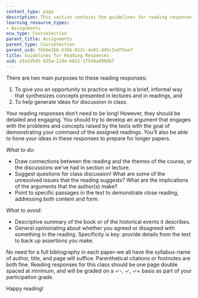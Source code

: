 ```yaml
---
content_type: page
description: This section contains the guidelines for reading responses for this course.
learning_resource_types:
- Assignments
ocw_type: CourseSection
parent_title: Assignments
parent_type: CourseSection
parent_uid: fbb6e1b6-53bb-013c-4e01-d45c2ad75ee7
title: Guidelines for Reading Responses
uid: e5a1d5d5-035a-21de-6821-1f544ad90dbf
---
```


There are two main purposes to these reading responses:

1.  To give you an opportunity to practice writing in a brief, informal way that synthesizes concepts presented in lectures and in readings, and
2.  To help generate ideas for discussion in class.

Your reading responses don’t need to be long! However, they should be detailed and engaging. You should try to develop an argument that engages with the problems and concepts raised by the texts with the goal of demonstrating your command of the assigned readings. You’ll also be able to hone your ideas in these responses to prepare for longer papers.

_What to do:_

*   Draw connections between the reading and the themes of the course, or the discussions we’ve had in section or lecture.
*   Suggest questions for class discussion! What are some of the unresolved issues that the reading suggests? What are the implications of the arguments that the author(s) make?
*   Point to specific passages in the text to demonstrate close reading, addressing both content and form.

_What to avoid:_

*   Descriptive summary of the book or of the historical events it describes.
*   General opinionating about whether you agreed or disagreed with something in the reading. Specificity is key: provide details from the text to back up assertions you make.

No need for a full bibliography in each paper-we all have the syllabus-name of author, title, and page will suffice. Parenthetical citations or footnotes are both fine. Reading responses for this class should be one page double spaced at minimum, and will be graded on a ✓-, ✓, ✓+ basis as part of your participation grade.

Happy reading!